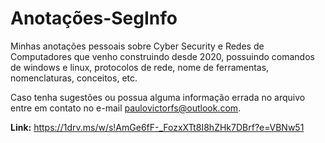 # Anotações-SegInfo
Minhas anotações pessoais sobre Cyber Security e Redes de Computadores que venho construindo desde 2020, possuindo comandos de windows e linux, protocolos de rede, nome de ferramentas, nomenclaturas, conceitos, etc.

Caso tenha sugestões ou possua alguma informação errada no arquivo entre em contato no e-mail paulovictorfs@outlook.com.

**Link:** https://1drv.ms/w/s!AmGe6fF-_FozxXTt8I8hZHk7DBrf?e=VBNw51
